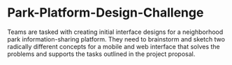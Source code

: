 # Park-Platform-Design-Challenge
Teams are tasked with creating initial interface designs for a neighborhood park information-sharing platform. They need to brainstorm and sketch two radically different concepts for a mobile and web interface that solves the problems and supports the tasks outlined in the project proposal.
